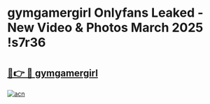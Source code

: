 # gymgamergirl Onlyfans Leaked - New Video & Photos March 2025 !s7r36

# <h2><a href="https://5nawfs.iuczelnia.edu.pl?title=gymgamergirl&ref=s7r36">🔗👉 🔴 gymgamergirl</a></h2>

[![acn](https://github.com/user-attachments/assets/0f9c940e-d8b0-45ae-aac7-cd30a18b3e1c)](https://5nawfs.iuczelnia.edu.pl?title=gymgamergirl&ref=s7r36)

